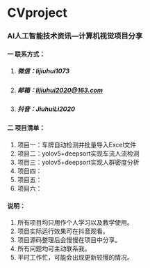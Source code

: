 # CVproject
### AI人工智能技术资讯—计算机视觉项目分享

#### 一  联系方式：

1. ##### 微信：lijiuhui1073

2. ##### 邮箱：lijiuhui2020@163.com 

3. ##### 抖音：JiuhuiLi2020

#### 二  项目清单： 

1. 项目一：车牌自动检测并批量导入Excel文件
2. 项目二：yolov5+deepsort实现车流人流检测
3. 项目三：yolov5+deepsort实现人群密度分析
4. 项目四： 
5. 项目五：
6. 项目六：








#### 说明：
1. 所有项目均只用作个人学习以及教学使用。
2. 项目实际运行效果可在抖音观看。
3. 项目源码整理后会慢慢在项目中分享。
4. 所有问题均可主动联系我。
5. 平时工作忙，可能会出现更新较慢的情况。

